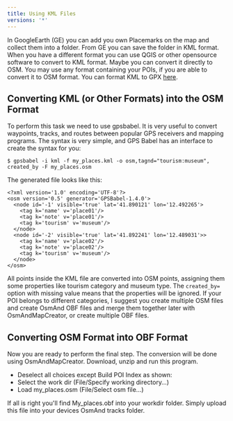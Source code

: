 ```yaml
---
title: Using KML Files
versions: '*'
---
```


In GoogleEarth (GE) you can add you own Placemarks on the map and collect them into a folder. From GE you can save the folder in KML format. When you have a different format you can use QGIS or other opensource software to convert to KML format. Maybe you can convert it directly to OSM. You may use any format containing your POIs, if you are able to convert it to OSM format. You can format KML to GPX [here](https://kml2gpx.com/).

## Converting KML (or Other Formats) into the OSM Format

To perform this task we need to use gpsbabel. It is very useful to convert waypoints, tracks, and routes between popular GPS receivers and mapping programs. The syntax is very simple, and GPS Babel has an interface to create the syntax for you:

```
$ gpsbabel -i kml -f my_places.kml -o osm,tagnd="tourism:museum",​created_by -F my_places.osm
```

The generated file looks like this:

```
<?xml version='1.0' encoding='UTF-8'?>
<osm version='0.5' generator='GPSBabel-1.4.0'>
  <node id='-1' visible='true' lat='41.890121' lon='12.492265'>
    <tag k='name' v='place01'/>
    <tag k='note' v='place01'/>
    <tag k='tourism' v='museum'/>
  </node>
  <node id='-2' visible='true' lat='41.892241' lon='12.489031'>>
    <tag k='name' v='place02'/>
    <tag k='note' v='place02'/>
    <tag k='tourism' v='museum'/>
  </node>
</osm>
```        

All points inside the KML file are converted into OSM points, assigning them some properties like tourism category and museum type. The `created_by=` option with missing value means that the properties will be ignored. If your POI belongs to different categories, I suggest you create multiple OSM files and create OsmAnd OBF files and merge them together later with OsmAndMapCreator, or create multiple OBF files.

## Converting OSM Format into OBF Format

Now you are ready to perform the final step. The conversion will be done using OsmAndMapCreator. Download, unzip and run this program.
- Deselect all choices except Build POI Index as shown:
- Select the work dir (File/Specify working directory…)
- Load my_places.osm (File/Select osm file…)

If all is right you'll find My\_places.obf into your workdir folder. Simply upload this file into your devices OsmAnd tracks folder.